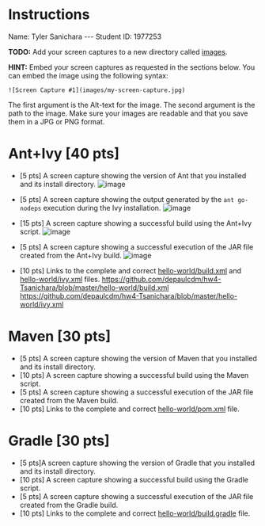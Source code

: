 # Instructions
Name: Tyler Sanichara --- Student ID: 1977253

**TODO:** Add your screen captures to a new directory called [images](images).

**HINT:** Embed your screen captures as requested in the sections below. You can embed the image using the following syntax:

```
![Screen Capture #1](images/my-screen-capture.jpg)
```

The first argument is the Alt-text for the image. The second argument is the path to the image. Make sure your images are readable and that you save them in a JPG or PNG format.

# Ant+Ivy [40 pts]
- [5 pts] A screen capture showing the version of Ant that you installed and its install directory.
![image](https://user-images.githubusercontent.com/47839828/154402587-d2aa4e0b-bfb6-4413-a763-71fa0cd5b62c.png)

- [5 pts] A screen capture showing the output generated by the `ant go-nodeps` execution during the Ivy installation.
![image](https://user-images.githubusercontent.com/47839828/154402599-8d5a6745-6229-43f2-a3ac-52cc209230d4.png)

- [15 pts] A screen capture showing a successful build using the Ant+Ivy script.
![image](https://user-images.githubusercontent.com/47839828/154402621-fafae422-bb0b-4b2e-ba96-75792414ca76.png)

- [5 pts] A screen capture showing a successful execution of the JAR file created from the Ant+Ivy build.
![image](https://user-images.githubusercontent.com/47839828/154402646-ce31189a-8424-43c9-aff6-6aeba67a03f0.png)

- [10 pts] Links to the complete and correct [hello-world/build.xml](hello-world/build.xml) and [hello-world/ivy.xml](hello-world/ivy.xml) files.
https://github.com/depaulcdm/hw4-Tsanichara/blob/master/hello-world/build.xml
https://github.com/depaulcdm/hw4-Tsanichara/blob/master/hello-world/ivy.xml
# Maven [30 pts]
- [5 pts] A screen capture showing the version of Maven that you installed and its install directory.
- [10 pts] A screen capture showing a successful build using the Maven script.
- [5 pts] A screen capture showing a successful execution of the JAR file created from the Maven build.
- [10 pts] Links to the complete and correct [hello-world/pom.xml](hello-world/pom.xml) file.

# Gradle [30 pts]
- [5 pts]A screen capture showing the version of Gradle that you installed and its install directory.
- [10 pts] A screen capture showing a successful build using the Gradle script.
- [5 pts] A screen capture showing a successful execution of the JAR file created from the Gradle build.
- [10 pts] Links to the complete and correct [hello-world/build.gradle](hello-world/build.gradle) file.
